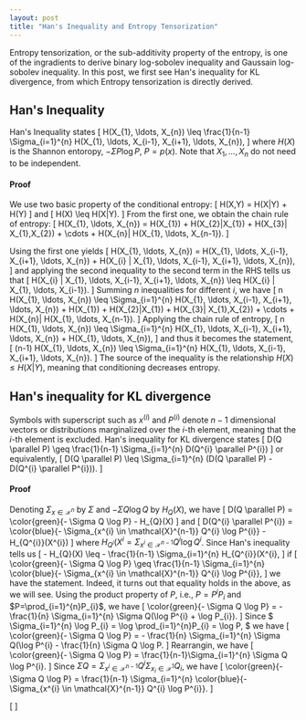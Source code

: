 ```yaml
---
layout: post
title: "Han's Inequality and Entropy Tensorization"
---
```


Entropy tensorization, or the sub-additivity property of the entropy, is one of the ingradients to derive binary log-sobolev inequality and Gaussain log-sobolev inequality.
In this post, we first see Han's inequality for KL divergence, from which Entropy tensorization is directly derived. 

## Han's Inequality
Han's Inequality states
\[
    H(X_{1}, \ldots, X_{n}) \leq \frac{1}{n-1} \Sigma_{i=1}^{n} H(X_{1}, \ldots, X_{i-1}, X_{i+1}, \ldots, X_{n}),
\]
where $H(X)$ is the Shannon entoropy, $-\Sigma P \log P$, $P = p(x)$.
Note that $X_{1}, \ldots, X_{n}$ do not need to be independent.

#### Proof
We use two basic property of the conditional entropy:
\[
    H(X,Y) = H(X|Y) + H(Y)
\]
and
\[
    H(X) \leq H(X|Y).
\]
From the first one, we obtain the chain rule of entropy:
\[
    H(X_{1}, \ldots, X_{n}) = H(X_{1}) + H(X_{2}|X_{1}) + H(X_{3}| X_{1},X_{2}) + \cdots + H(X_{n}| H(X_{1}, \ldots, X_{n-1}).
\]

Using the first one yields
\[
    H(X_{1}, \ldots, X_{n}) = H(X_{1}, \ldots, X_{i-1}, X_{i+1}, \ldots, X_{n}) + H(X_{i} | X_{1}, \ldots, X_{i-1}, X_{i+1}, \ldots, X_{n}),
\]
and applying the second inequality to the second term in the RHS tells us that
\[
    H(X_{i} | X_{1}, \ldots, X_{i-1}, X_{i+1}, \ldots, X_{n}) \leq H(X_{i} | X_{1}, \ldots, X_{i-1}).
\]
Summing $n$ inequalities for different $i$, we have 
\[
    n H(X_{1}, \ldots, X_{n}) \leq \Sigma_{i=1}^{n} H(X_{1}, \ldots, X_{i-1}, X_{i+1}, \ldots, X_{n}) + H(X_{1}) + H(X_{2}|X_{1}) + H(X_{3}| X_{1},X_{2}) + \cdots + H(X_{n}| H(X_{1}, \ldots, X_{n-1}).
\]
Applying the chain rule of entropy,
\[
    n H(X_{1}, \ldots, X_{n}) \leq \Sigma_{i=1}^{n} H(X_{1}, \ldots, X_{i-1}, X_{i+1}, \ldots, X_{n}) + H(X_{1}, \ldots, X_{n}),
\] 
and thus it becomes the statement,
\[
    (n-1) H(X_{1}, \ldots, X_{n}) \leq \Sigma_{i=1}^{n} H(X_{1}, \ldots, X_{i-1}, X_{i+1}, \ldots, X_{n}).
\] 
The source of the inequality is the relationship $H(X) \leq H(X|Y)$, meaning that conditioning decreases entropy.

## Han's inequality for KL divergence
Symbols with superscript such as $x^(i)$ and $P^(i)$ denote $n-1$ dimensional vectors or distributions marginalized over the $i$-th element, meaning that the $i$-th element is excluded.
Han's inequality for KL divergence states
\[
    D(Q \parallel P) \geq \frac{1}{n-1} \Sigma_{i=1}^{n} D(Q^{i} \parallel P^{i})
\]
or equivalently,
\[
    D(Q \parallel P) \leq \Sigma_{i=1}^{n} (D(Q \parallel P) - D(Q^{i} \parallel P^{i})).
\]

#### Proof
Denoting $\Sigma_{x \in \mathcal{X}^{n}}$ by $\Sigma$
and $- \Sigma Q \log Q$ by $H_{Q}(X)$,
we have
\[
    D(Q \parallel P) = \color{green}{- \Sigma Q \log P} - H_{Q}(X)
\]
and
\[
    D(Q^{i} \parallel P^{i}) = \color{blue}{- \Sigma_{x^{i} \in \mathcal{X}^{n-1}} Q^{i} \log P^{i}} - H_{Q^{i}}(X^{i})
\]
where 
$H_{Q^{i}}(X^{i} = \Sigma_{x^{i} \in \mathcal{X}^{n-1}} Q^{i} \log Q^{i}$.
Since Han's inequality tells us
\[
    - H_{Q}(X) \leq - \frac{1}{n-1} \Sigma_{i=1}^{n} H_{Q^{i}}(X^{i},
\]
if 
\[
    \color{green}{- \Sigma Q \log P} \geq \frac{1}{n-1} \Sigma_{i=1}^{n} \color{blue}{- \Sigma_{x^{i} \in \mathcal{X}^{n-1}} Q^{i} \log P^{i}},
\]
we have the statement.
Indeed, it turns out that equality holds in the above, as we will see.
Using the product property of $P$, i.e., $P = P^{i}P_{i}$ and $P=\prod_{i=1}^{n}P_{i}$, we have
\[
    \color{green}{- \Sigma Q \log P} = - \frac{1}{n} \Sigma_{i=1}^{n} \Sigma Q(\log P^{i} + \log P_{i}).
\]
Since
$
    \Sigma_{i=1}^{n} \log P_{i} = \log \prod_{i=1}^{n}P_{i} =  \log P,
$
we have
\[
    \color{green}{- \Sigma Q \log P} = - \frac{1}{n} \Sigma_{i=1}^{n} \Sigma Q(\log P^{i} 
    - \frac{1}{n} \Sigma Q \log P.
\]
Rearrangin, we have
\[
    \color{green}{- \Sigma Q \log P} = \frac{1}{n-1}\Sigma_{i=1}^{n} \Sigma Q \log P^{i}.
\]
Since $\Sigma Q = \Sigma_{x^{i} \in \mathcal{X}^{n-1}} Q^{i} \Sigma_{x_{i} \in \mathcal{X}^{1}} Q_{i}$,
we have
\[
     \color{green}{- \Sigma Q \log P} = \frac{1}{n-1} \Sigma_{i=1}^{n} \color{blue}{- \Sigma_{x^{i} \in \mathcal{X}^{n-1}}     Q^{i} \log P^{i}}.
\]
    
\[
\]
